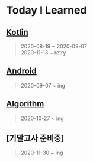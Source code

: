 # Today I Learned

## [Kotlin](https://github.com/rudeore333/TIL/tree/master/Kotlin)
> 2020-08-19 ~ 2020-09-07   
> 2020-11-13 ~ retry

## [Android](https://github.com/rudeore333/TIL/tree/master/Android)
> 2020-09-07 ~ ing

## [Algorithm](https://github.com/rudeore333/TIL/tree/master/Algorithm)
> 2020-10-27 ~ ing

## [기말고사 준비중]
> 2020-11-30 ~ ing
